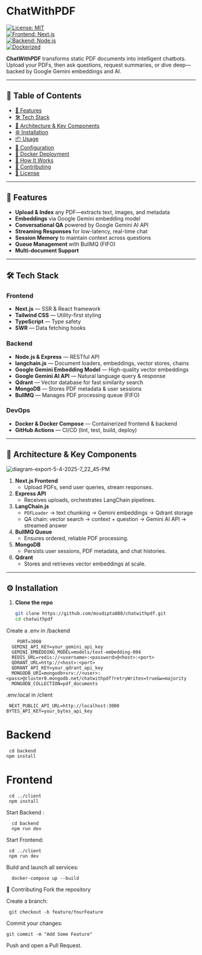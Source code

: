 # ChatWithPDF

[![License: MIT](https://img.shields.io/badge/License-MIT-blue.svg)](LICENSE)  
[![Frontend: Next.js](https://img.shields.io/badge/Frontend-Next.js-333333?logo=nextdotjs)](https://nextjs.org/)  
[![Backend: Node.js](https://img.shields.io/badge/Backend-Node.js-339933?logo=nodedotjs)](https://nodejs.org/)  
[![Dockerized](https://img.shields.io/badge/Docker-Enabled-2496ED?logo=docker)](https://www.docker.com/)  

**ChatWithPDF** transforms static PDF documents into intelligent chatbots. Upload your PDFs, then ask questions, request summaries, or dive deep—backed by Google Gemini embeddings and AI.

---

## 📝 Table of Contents

- [🎯 Features](#-features)  
- [🛠️ Tech Stack](#-️-tech-stack)  
- [🚀 Architecture & Key Components](#-architecture--key-components)  
- [⚙️ Installation](#-installation)  
- [📦 Usage](#-usage)  
- [🧩 Configuration](#-configuration)  
- [🚢 Docker Deployment](#-docker-deployment)  
- [📖 How It Works](#-how-it-works)  
- [🤝 Contributing](#-contributing)  
- [📄 License](#-license)  

---

## 🎯 Features

- **Upload & Index** any PDF—extracts text, images, and metadata  
- **Embeddings** via Google Gemini embedding model  
- **Conversational QA** powered by Google Gemini AI API  
- **Streaming Responses** for low-latency, real-time chat  
- **Session Memory** to maintain context across questions  
- **Queue Management** with BullMQ (FIFO)  
- **Multi-document Support**  

---

## 🛠️ Tech Stack

### Frontend

- **Next.js** — SSR & React framework  
- **Tailwind CSS** — Utility-first styling  
- **TypeScript** — Type safety  
- **SWR** — Data fetching hooks  

### Backend

- **Node.js & Express** — RESTful API  
- **langchain.js** — Document loaders, embeddings, vector stores, chains  
- **Google Gemini Embedding Model** — High-quality vector embeddings  
- **Google Gemini AI API** — Natural language query & response  
- **Qdrant** — Vector database for fast similarity search  
- **MongoDB** — Stores PDF metadata & user sessions  
- **BullMQ** — Manages PDF processing queue (FIFO)  

### DevOps

- **Docker & Docker Compose** — Containerized frontend & backend  
- **GitHub Actions** — CI/CD (lint, test, build, deploy)  

---

## 🚀 Architecture & Key Components

![diagram-export-5-4-2025-7_22_45-PM](https://github.com/user-attachments/assets/a6186650-c817-4cd0-85dd-245b511d957b)

1. **Next.js Frontend**  
   - Upload PDFs, send user queries, stream responses.  
2. **Express API**  
   - Receives uploads, orchestrates LangChain pipelines.  
3. **LangChain.js**  
   - `PDFLoader` → text chunking → Gemini embeddings → Qdrant storage  
   - QA chain: vector search → context + question → Gemini AI API → streamed answer  
4. **BullMQ Queue**  
   - Ensures ordered, reliable PDF processing.  
5. **MongoDB**  
   - Persists user sessions, PDF metadata, and chat histories.  
6. **Qdrant**  
   - Stores and retrieves vector embeddings at scale.  

---

## ⚙️ Installation

1. **Clone the repo**  
   ```bash
   git clone https://github.com/msudipta888/chatwithpdf.git
   cd chatwithpdf
   
  Create a .env in /backend
  
        PORT=3000
      GEMINI_API_KEY=your_gemini_api_key
      GEMINI_EMBEDDING_MODEL=models/text-embedding-004
      REDIS_URL=redis://<username>:<password>@<host>:<port>
      QDRANT_URL=http://<host>:<port>
      QDRANT_API_KEY=your_qdrant_api_key
      MONGODB_URI=mongodb+srv://<user>:<pass>@cluster0.mongodb.net/chatwithpdf?retryWrites=true&w=majority
      MONGODB_COLLECTION=pdf_documents

 .env.local in /client

     NEXT_PUBLIC_API_URL=http://localhost:3000
    BYTES_API_KEY=your_bytes_api_key

 # Backend
 
     cd backend
    npm install

# Frontend
     cd ../client
     npm install

Start Backend :

      cd backend
      npm run dev
Start Frontend:

     cd ../client
     npm run dev
     
Build and launch all services:

      docker-compose up --build

🤝 Contributing
Fork the repository

Create a branch:

     git checkout -b feature/YourFeature
Commit your changes:

    git commit -m "Add Some Feature"
Push and open a Pull Request.        
